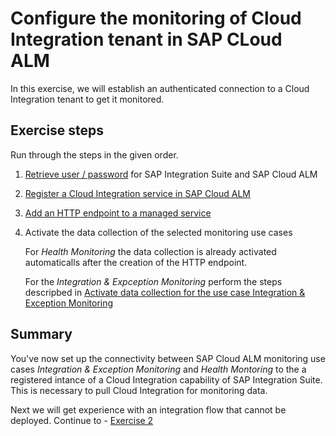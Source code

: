 # Configure the monitoring of Cloud Integration tenant in SAP CLoud ALM

In this exercise, we will establish an authenticated connection to a Cloud Integration tenant to get it monitored.

## Exercise steps

Run through the steps in the given order.

1. [Retrieve user / password](../ex0/ex02/) for SAP Integration Suite and SAP Cloud ALM
 
2. [Register a Cloud Integration service in SAP Cloud ALM](./ex11/)

3. [Add an HTTP endpoint to a managed service](./ex12/)
    
4. Activate the data collection of the selected monitoring use cases

   For *Health Monitoring* the data collection is already activated automaticalls after the creation of the HTTP endpoint.
   
   For the *Integration & Expception Monitoring* perform the steps descripbed in [Activate data collection for the use case Integration & Exception Monitoring](./ex13/)

## Summary

You've now set up the connectivity between SAP Cloud ALM monitoring use cases *Integration & Exception Monitoring* and *Health Montoring* to the a registered intance of a Cloud Integration capability of SAP Integration Suite. This is necessary to pull Cloud Integration for monitoring data.

Next we will get experience with an integration flow that cannot be deployed. Continue to - [Exercise 2](../ex2/README.md)

<!--
Provide the exercise content here directly in README.md using [markdown](https://guides.github.com/features/mastering-markdown/) and linking to the specific exercise pages, below is an example.

- [Getting Started](exercises/ex0/)
- [Exercise 1 - First Exercise Description](exercises/ex1/)
    - [Exercise 1.1 - Exercise 1 Sub Exercise 1 Description](exercises/ex1#exercise-11-sub-exercise-1-description)
-->
